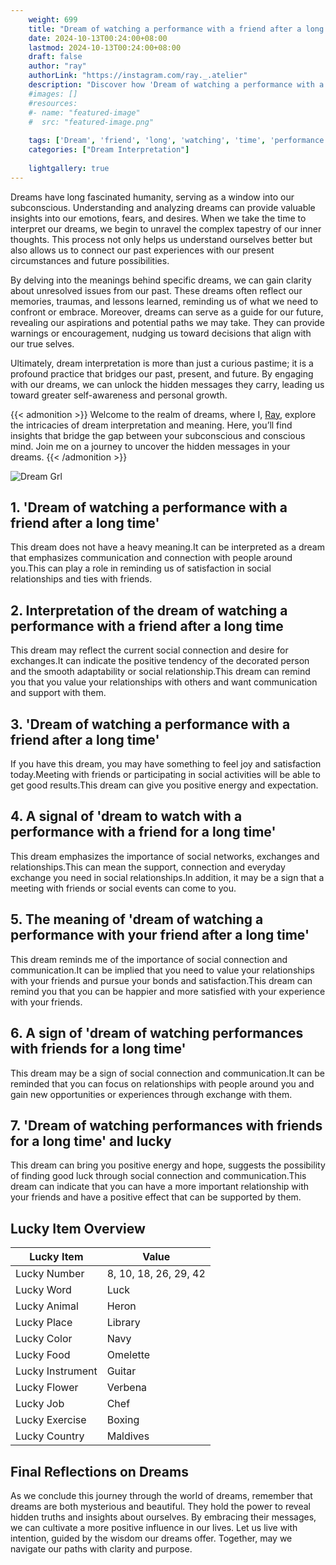```yaml
---
    weight: 699
    title: "Dream of watching a performance with a friend after a long time"  # Assuming 'title' column exists
    date: 2024-10-13T00:24:00+08:00
    lastmod: 2024-10-13T00:24:00+08:00
    draft: false
    author: "ray"
    authorLink: "https://instagram.com/ray._.atelier"
    description: "Discover how 'Dream of watching a performance with a friend after a long time' can interpret your future and uncover its significant meanings in your life."
    #images: []
    #resources:
    #- name: "featured-image"
    #  src: "featured-image.png"
    
    tags: ['Dream', 'friend', 'long', 'watching', 'time', 'performance', 'after']
    categories: ["Dream Interpretation"]
    
    lightgallery: true
---
```

    
Dreams have long fascinated humanity, serving as a window into our subconscious. Understanding and analyzing dreams can provide valuable insights into our emotions, fears, and desires. When we take the time to interpret our dreams, we begin to unravel the complex tapestry of our inner thoughts. This process not only helps us understand ourselves better but also allows us to connect our past experiences with our present circumstances and future possibilities.

By delving into the meanings behind specific dreams, we can gain clarity about unresolved issues from our past. These dreams often reflect our memories, traumas, and lessons learned, reminding us of what we need to confront or embrace. Moreover, dreams can serve as a guide for our future, revealing our aspirations and potential paths we may take. They can provide warnings or encouragement, nudging us toward decisions that align with our true selves.

Ultimately, dream interpretation is more than just a curious pastime; it is a profound practice that bridges our past, present, and future. By engaging with our dreams, we can unlock the hidden messages they carry, leading us toward greater self-awareness and personal growth.

{{< admonition >}}
Welcome to the realm of dreams, where I, [Ray](https://instagram.com/ray._.atelier), explore the intricacies of dream interpretation and meaning. Here, you’ll find insights that bridge the gap between your subconscious and conscious mind. Join me on a journey to uncover the hidden messages in your dreams.
{{< /admonition >}}

![Dream Grl](https://cdn.pixabay.com/photo/2017/11/02/03/35/gothic-2910057_1280.jpg "Dream Grl")

## 1. 'Dream of watching a performance with a friend after a long time'
This dream does not have a heavy meaning.It can be interpreted as a dream that emphasizes communication and connection with people around you.This can play a role in reminding us of satisfaction in social relationships and ties with friends.

## 2. Interpretation of the dream of watching a performance with a friend after a long time
This dream may reflect the current social connection and desire for exchanges.It can indicate the positive tendency of the decorated person and the smooth adaptability or social relationship.This dream can remind you that you value your relationships with others and want communication and support with them.

## 3. 'Dream of watching a performance with a friend after a long time'
If you have this dream, you may have something to feel joy and satisfaction today.Meeting with friends or participating in social activities will be able to get good results.This dream can give you positive energy and expectation.

## 4. A signal of 'dream to watch with a performance with a friend for a long time'
This dream emphasizes the importance of social networks, exchanges and relationships.This can mean the support, connection and everyday exchange you need in social relationships.In addition, it may be a sign that a meeting with friends or social events can come to you.

## 5. The meaning of 'dream of watching a performance with your friend after a long time'
This dream reminds me of the importance of social connection and communication.It can be implied that you need to value your relationships with your friends and pursue your bonds and satisfaction.This dream can remind you that you can be happier and more satisfied with your experience with your friends.

## 6. A sign of 'dream of watching performances with friends for a long time'
This dream may be a sign of social connection and communication.It can be reminded that you can focus on relationships with people around you and gain new opportunities or experiences through exchange with them.

## 7. 'Dream of watching performances with friends for a long time' and lucky
This dream can bring you positive energy and hope, suggests the possibility of finding good luck through social connection and communication.This dream can indicate that you can have a more important relationship with your friends and have a positive effect that can be supported by them.

## Lucky Item Overview
| Lucky Item          | Value              |
|---------------|--------------------|
| Lucky Number        | 8, 10, 18, 26, 29, 42  |
| Lucky Word          | Luck |
| Lucky Animal        | Heron |
| Lucky Place         | Library     |
| Lucky Color         | Navy     |
| Lucky Food          | Omelette      |
| Lucky Instrument    | Guitar |
| Lucky Flower        | Verbena    |
| Lucky Job           | Chef       |
| Lucky Exercise      | Boxing  |
| Lucky Country       | Maldives    |


##  Final Reflections on Dreams

As we conclude this journey through the world of dreams, remember that dreams are both mysterious and beautiful. They hold the power to reveal hidden truths and insights about ourselves. By embracing their messages, we can cultivate a more positive influence in our lives. Let us live with intention, guided by the wisdom our dreams offer. Together, may we navigate our paths with clarity and purpose.

